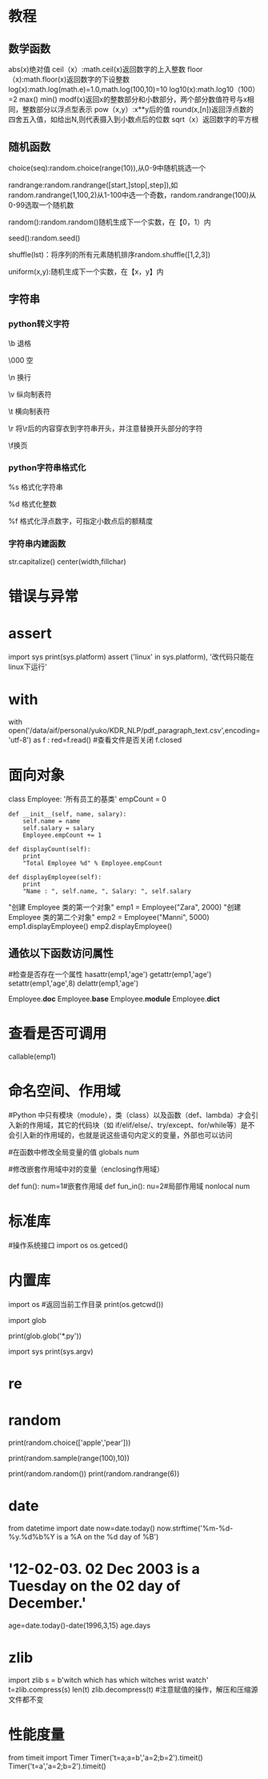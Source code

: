 # 教程
## 数学函数
abs(x)绝对值
ceil（x）:math.ceil(x)返回数字的上入整数
floor（x):math.floor(x)返回数字的下设整数
log(x):math.log(math.e)=1.0,math.log(100,10)=10
log10(x):math.log10（100）=2
max()
min()
modf(x)返回x的整数部分和小数部分，两个部分数值符号与x相同，整数部分以浮点型表示
pow（x,y）:x**y后的值
round(x,[n])返回浮点数的四舍五入值，如给出N,则代表摄入到小数点后的位数
sqrt（x）返回数字的平方根
## 随机函数
choice(seq):random.choice(range(10)),从0-9中随机挑选一个

randrange:random.randrange([start,]stop[,step]),如random.randrange(1,100,2)从1-100中选一个奇数，random.randrange(100)从0-99选取一个随机数

random():random.random()随机生成下一个实数，在【0，1）内

seed():random.seed()

shuffle(lst)：将序列的所有元素随机排序random.shuffle([1,2,3])

uniform(x,y):随机生成下一个实数，在【x，y】内

## 字符串
### python转义字符
\b 退格

\000 空

\n 换行

\v 纵向制表符

\t 横向制表符

\r 将\r后的内容穿衣到字符串开头，并注意替换开头部分的字符

\f换页
### python字符串格式化
%s 格式化字符串

%d 格式化整数

%f 格式化浮点数字，可指定小数点后的额精度
### 字符串内建函数
str.capitalize()
center(width,fillchar)

# 错误与异常
# assert
import sys
print(sys.platform)
assert ('linux' in sys.platform), '改代码只能在linux下运行'



# with
with open('/data/aif/personal/yuko/KDR_NLP/pdf_paragraph_text.csv',encoding='utf-8') as f :
    red=f.read()
#查看文件是否关闭
f.closed



# 面向对象
class Employee:
    '所有员工的基类'
    empCount = 0

    def __init__(self, name, salary):
        self.name = name
        self.salary = salary
        Employee.empCount += 1

    def displayCount(self):
        print
        "Total Employee %d" % Employee.empCount

    def displayEmployee(self):
        print
        "Name : ", self.name, ", Salary: ", self.salary


"创建 Employee 类的第一个对象"
emp1 = Employee("Zara", 2000)
"创建 Employee 类的第二个对象"
emp2 = Employee("Manni", 5000)
emp1.displayEmployee()
emp2.displayEmployee()



## 通依以下函数访问属性
#检查是否存在一个属性
hasattr(emp1,'age')
getattr(emp1,'age')
setattr(emp1,'age',8)
delattr(emp1,'age')


Employee.__doc__
Employee.__base__
Employee.__module__
Employee.__dict__

# 查看是否可调用
callable(emp1)


# 命名空间、作用域

#Python 中只有模块（module），类（class）以及函数（def、lambda）才会引入新的作用域，其它的代码块（如 if/elif/else/、try/except、for/while等）是不会引入新的作用域的，也就是说这些语句内定义的变量，外部也可以访问

#在函数中修改全局变量的值
globals num

#修改嵌套作用域中对的变量（enclosing作用域）


def fun():
    num=1#嵌套作用域
    def fun_in():
        nu=2#局部作用域
nonlocal num


# 标准库

#操作系统接口
import os
os.getced()


# 内置库
import os
#返回当前工作目录
print(os.getcwd())



import glob

print(glob.glob('*.py'))

import sys
print(sys.argv)


# re




# random


print(random.choice(['apple','pear']))

print(random.sample(range(100),10))



print(random.random())
print(random.randrange(6))


# date
from datetime import date
now=date.today()
now.strftime('%m-%d-%y.%d%b%Y is a %A on the %d day of %B')
# '12-02-03. 02 Dec 2003 is a Tuesday on the 02 day of December.'
age=date.today()-date(1996,3,15)
age.days



# zlib
import zlib
s = b'witch which has which witches wrist watch'
t=zlib.compress(s)
len(t)
zlib.decompress(t)
#注意赋值的操作，解压和压缩源文件都不变


# 性能度量
from timeit import Timer
Timer('t=a;a=b','a=2;b=2').timeit()
Timer('t=a','a=2;b=2').timeit()

